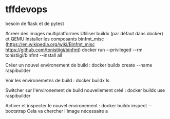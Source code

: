 # tffdevops
besoin de flask et de pytest


#creer des images multiplatformes
Utiliser buildx (par défaut dans docker) et QEMU
Installer les composants binfmt_misc (https://en.wikipedia.org/wiki/Binfmt_misc https://github.com/tonistiigi/binfmt)
docker run --privileged --rm tonistiigi/binfmt --install all

Créer un nouvel environement de build :
docker buildx create --name raspibuilder

Voir les environemetns de build :
docker buildx ls

Switcher sur l'environement de build nouvellement créé :
docker buildx use raspibuilder

Activer et inspecter le nouvel environement :
docker buildx inspect --bootstrap
Cela va chercher l'image nécessaire a